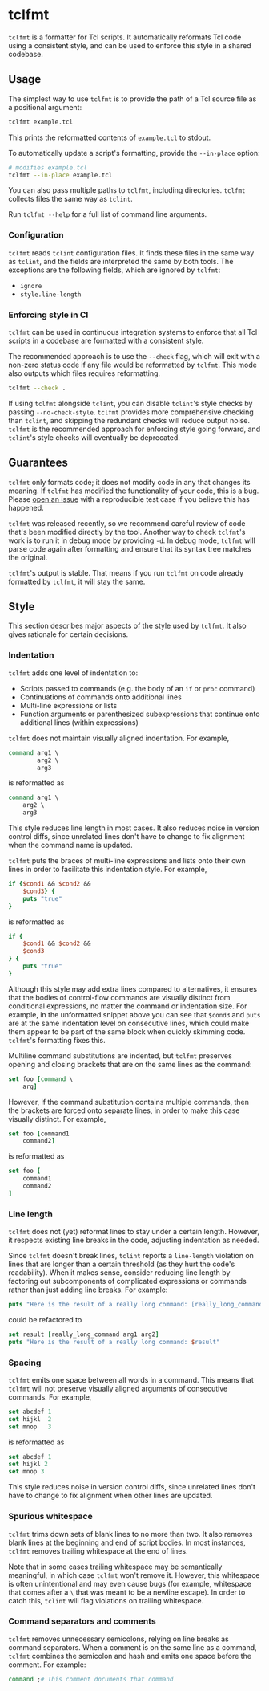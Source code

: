 # tclfmt

`tclfmt` is a formatter for Tcl scripts. It automatically reformats Tcl code using a
consistent style, and can be used to enforce this style in a shared codebase.

## Usage

The simplest way to use `tclfmt` is to provide the path of a Tcl source file as a
positional argument:

```sh
tclfmt example.tcl
```

This prints the reformatted contents of `example.tcl` to stdout.

To automatically update a script's formatting, provide the `--in-place` option:

```sh
# modifies example.tcl
tclfmt --in-place example.tcl
```

You can also pass multiple paths to `tclfmt`, including directories. `tclfmt` collects
files the same way as `tclint`.

Run `tclfmt --help` for a full list of command line arguments.

### Configuration

`tclfmt` reads `tclint` configuration files. It finds these files in the same way as
`tclint`, and the fields are interpreted the same by both tools. The exceptions are the
following fields, which are ignored by `tclfmt`:

- `ignore`
- `style.line-length`

### Enforcing style in CI

`tclfmt` can be used in continuous integration systems to enforce that all Tcl scripts
in a codebase are formatted with a consistent style.

The recommended approach is to use the `--check` flag, which will exit with a non-zero
status code if any file would be reformatted by `tclfmt`. This mode also outputs which
files requires reformatting.

```sh
tclfmt --check .
```

If using `tclfmt` alongside `tclint`, you can disable `tclint`'s style checks by passing
`--no-check-style`. `tclfmt` provides more comprehensive checking than `tclint`, and
skipping the redundant checks will reduce output noise. `tclfmt` is the recommended
approach for enforcing style going forward, and `tclint`'s style checks will eventually
be deprecated.

## Guarantees

`tclfmt` only formats code; it does not modify code in any that changes its meaning. If
`tclfmt` has modified the functionality of your code, this is a bug. Please [open an
issue][issue] with a reproducible test case if you believe this has happened.

`tclfmt` was released recently, so we recommend careful review of code that's been
modified directly by the tool. Another way to check `tclfmt`'s work is to run it in
debug mode by providing `-d`. In debug mode, `tclfmt` will parse code again after
formatting and ensure that its syntax tree matches the original.

`tclfmt`'s output is stable. That means if you run `tclfmt` on code already formatted by
`tclfmt`, it will stay the same.

## Style

This section describes major aspects of the style used by `tclfmt`. It also gives
rationale for certain decisions.

### Indentation

`tclfmt` adds one level of indentation to:

- Scripts passed to commands (e.g. the body of an `if` or `proc` command)
- Continuations of commands onto additional lines
- Multi-line expressions or lists
- Function arguments or parenthesized subexpressions that continue onto additional lines
(within expressions)

`tclfmt` does not maintain visually aligned indentation. For example,

```tcl
command arg1 \
        arg2 \
        arg3
```

is reformatted as

```tcl
command arg1 \
    arg2 \
    arg3
```

This style reduces line length in most cases. It also reduces noise in version control
diffs, since unrelated lines don't have to change to fix alignment when the command
name is updated.

`tclfmt` puts the braces of multi-line expressions and lists onto their own lines in
order to facilitate this indentation style. For example,

```tcl
if {$cond1 && $cond2 &&
    $cond3} {
    puts "true"
}
```

is reformatted as

```tcl
if {
    $cond1 && $cond2 &&
    $cond3
} {
    puts "true"
}
```

Although this style may add extra lines compared to alternatives, it ensures that the
bodies of control-flow commands are visually distinct from conditional expressions, no
matter the command or indentation size. For example, in the unformatted snippet above
you can see that `$cond3` and `puts` are at the same indentation level on consecutive
lines, which could make them appear to be part of the same block when quickly skimming
code. `tclfmt`'s formatting fixes this.

Multiline command substitutions are indented, but `tclfmt` preserves opening and closing
brackets that are on the same lines as the command:

```tcl
set foo [command \
    arg]
```

However, if the command substitution contains multiple commands, then the brackets are
forced onto separate lines, in order to make this case visually distinct. For example,

```tcl
set foo [command1
    command2]
```

is reformatted as

```tcl
set foo [
    command1
    command2
]
```

### Line length

`tclfmt` does not (yet) reformat lines to stay under a certain length. However, it
respects existing line breaks in the code, adjusting indentation as needed.

Since `tclfmt` doesn't break lines, `tclint` reports a `line-length` violation on lines
that are longer than a certain threshold (as they hurt the code's readability). When
it makes sense, consider reducing line length by factoring out subcomponents of
complicated expressions or commands rather than just adding line breaks. For example:

```tcl
puts "Here is the result of a really long command: [really_long_command arg1 arg2]"
```

could be refactored to

```tcl
set result [really_long_command arg1 arg2]
puts "Here is the result of a really long command: $result"
```

### Spacing

`tclfmt` emits one space between all words in a command. This means that `tclfmt` will
not preserve visually aligned arguments of consecutive commands. For example,

```tcl
set abcdef 1
set hijkl  2
set mnop   3
```

is reformatted as

```tcl
set abcdef 1
set hijkl 2
set mnop 3
```

This style reduces noise in version control diffs, since unrelated lines don't have
to change to fix alignment when other lines are updated.

### Spurious whitespace

`tclfmt` trims down sets of blank lines to no more than two. It also removes blank lines
at the beginning and end of script bodies. In most instances, `tclfmt` removes trailing
whitespace at the end of lines.

Note that in some cases trailing whitespace may be semantically meaningful, in which
case `tclfmt` won't remove it. However, this whitespace is often unintentional and may
even cause bugs (for example, whitespace that comes after a `\` that was meant to be a
newline escape). In order to catch this, `tclint` will flag violations on trailing
whitespace.

### Command separators and comments

`tclfmt` removes unnecessary semicolons, relying on line breaks as command separators.
When a comment is on the same line as a command, `tclfmt` combines the semicolon and
hash and emits one space before the comment. For example:

```tcl
command ;# This comment documents that command
```

[issue]: https://github.com/nmoroze/tclint/issues/new